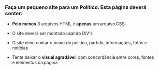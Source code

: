### Faça um pequeno site para um Político. Esta página deverá conter:

- **Pelo menos** 3 arquivos HTML e **apenas** um arquivo CSS

- O site deverá ser montado usando DIV's

- O site deve contar o nome do político, partido, informações, fotos e notícias

- Tente deixar o **visual agradável**, com concordância entre cores, fontes e elementos da página
